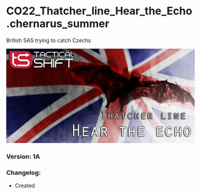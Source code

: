 # CO22_Thatcher_line_Hear_the_Echo.chernarus_summer
British SAS trying to catch Czechs

<img src='https://github.com/rempopo/CO22_Thatcher_line_Hear_the_Echo.chernarus_summer/raw/main/overview.jpg' />	

### Version: 1A

### Changelog:
- Created
